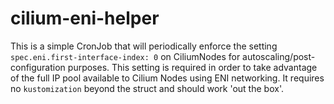 # cilium-eni-helper
This is a simple CronJob that will periodically enforce the setting `spec.eni.first-interface-index: 0` on CiliumNodes for autoscaling/post-configuration purposes. This setting is required in order to take advantage of the full IP pool available to Cilium Nodes using ENI networking. It requires no `kustomization` beyond the struct and should work 'out the box'.
